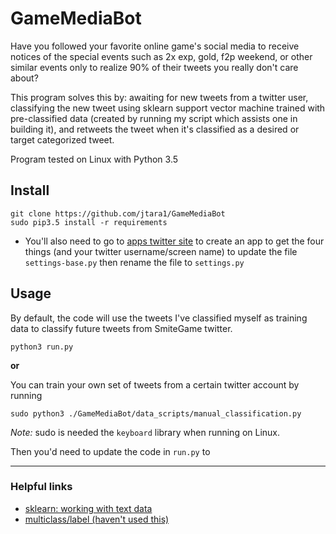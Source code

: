 # GameMediaBot

Have you followed your favorite online game's social media to 
receive notices of the special events such as 2x exp, gold,
f2p weekend,
or other similar events only to realize 90% of their tweets
you really don't care about?

This program solves this by: awaiting for new tweets from
a twitter user, classifying the new tweet using sklearn support vector machine
trained with pre-classified data (created by running my
script which assists one in building it), and retweets
the tweet when it's classified as a desired or target
categorized tweet.

Program tested on Linux with Python 3.5
 

## Install

```
git clone https://github.com/jtara1/GameMediaBot
sudo pip3.5 install -r requirements 
```

- You'll also need to go to [apps twitter site](https://apps.twitter.com/) to create an app to get the four things
(and your twitter username/screen name) to update the file `settings-base.py` then 
rename the file to `settings.py`

## Usage
By default, the code will use the tweets I've classified myself as training data to classify
future tweets from SmiteGame twitter.
```
python3 run.py
```

__or__

You can train your own set of tweets from a certain twitter account by running
```
sudo python3 ./GameMediaBot/data_scripts/manual_classification.py 
```
_Note:_ sudo is needed the `keyboard` library when running on Linux.

Then you'd need to update the code in `run.py` to 

---

### Helpful links

- [sklearn: working with text data](http://scikit-learn.org/stable/tutorial/text_analytics/working_with_text_data.html)
- [multiclass/label (haven't used this)](http://scikit-learn.org/stable/modules/multiclass.html#multiclass)
